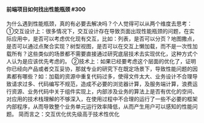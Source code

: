 #### 前端项目如何找出性能瓶颈 #300

为什么遇到性能瓶颈，真的有必要去解决吗？个人觉得可以从两个维度去思考：
①交互设计上：很多情况下，交互设计存在导致页面出现性能瓶颈的问题，在实际应用中，是否可以考虑优化现有交互，比如：列表，是否可以分页？地图撒点，是否可以通过点聚合实现？树型视图，是否可以在交互上懒加载，而不是一次性加载所有？这些类似的场景都不需要直接通过研究底层技术去实现优化，这种方式个人认为是应该优先考虑的。
②技术上：如果已经要考虑这个层面的优化了，证明你已经向产品或者交互妥协，那就专业的研究下在既定场景下，导致性能问题的因素都有哪些？如：加载的资源中重复代码过多，使得文件太大、业务设计不合理导致请求过多、代码编写不规范，造成不必要的浏览器计算，及服务端计算，浪费运行资源、业务代码中关于组件实现上，内部涉及业务的算法上是否有优化的空间、对应用的技术栈理解的不够深入，在使用过程中不合理的运行了一些不必要的框架内部程序，从而导致整个业务单元运行效率降低，从而产生用户可以感知的性能问题。
简而言之：交互优化优先级高于技术性优化